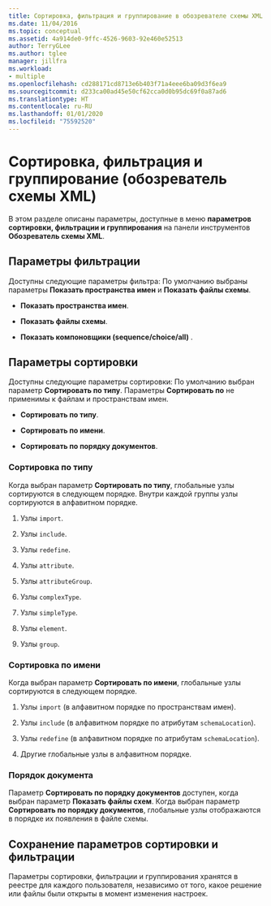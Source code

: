 ```yaml
---
title: Сортировка, фильтрация и группирование в обозревателе схемы XML
ms.date: 11/04/2016
ms.topic: conceptual
ms.assetid: 4a914de0-9ffc-4526-9603-92e460e52513
author: TerryGLee
ms.author: tglee
manager: jillfra
ms.workload:
- multiple
ms.openlocfilehash: cd288171cd8713e6b403f71a4eee6ba09d3f6ea9
ms.sourcegitcommit: d233ca00ad45e50cf62cca0d0b95dc69f0a87ad6
ms.translationtype: HT
ms.contentlocale: ru-RU
ms.lasthandoff: 01/01/2020
ms.locfileid: "75592520"
---
```

# <a name="sorting-filtering-and-grouping-xml-schema-explorer"></a>Сортировка, фильтрация и группирование (обозреватель схемы XML)

В этом разделе описаны параметры, доступные в меню **параметров сортировки, фильтрации и группирования** на панели инструментов **Обозреватель схемы XML**.

## <a name="filter-options"></a>Параметры фильтрации

Доступны следующие параметры фильтра: По умолчанию выбраны параметры **Показать пространства имен** и **Показать файлы схемы**.

- **Показать пространства имен**.

- **Показать файлы схемы**.

- **Показать компоновщики (sequence/choice/all)** .

## <a name="sorting-options"></a>Параметры сортировки

Доступны следующие параметры сортировки: По умолчанию выбран параметр **Сортировать по типу**. Параметры **Сортировать по** не применимы к файлам и пространствам имен.

- **Сортировать по типу**.

- **Сортировать по имени**.

- **Сортировать по порядку документов**.

### <a name="sort-by-type"></a>Сортировка по типу

Когда выбран параметр **Сортировать по типу**, глобальные узлы сортируются в следующем порядке. Внутри каждой группы узлы сортируются в алфавитном порядке.

1. Узлы `import`.

2. Узлы `include`.

3. Узлы `redefine`.

4. Узлы `attribute`.

5. Узлы `attributeGroup`.

6. Узлы `complexType`.

7. Узлы `simpleType`.

8. Узлы `element`.

9. Узлы `group`.

### <a name="sort-by-name"></a>Сортировка по имени

Когда выбран параметр **Сортировать по имени**, глобальные узлы сортируются в следующем порядке.

1. Узлы `import` (в алфавитном порядке по пространствам имен).

2. Узлы `include` (в алфавитном порядке по атрибутам `schemaLocation`).

3. Узлы `redefine` (в алфавитном порядке по атрибутам `schemaLocation`).

4. Другие глобальные узлы в алфавитном порядке.

### <a name="document-order"></a>Порядок документа

Параметр **Сортировать по порядку документов** доступен, когда выбран параметр **Показать файлы схем**. Когда выбран параметр **Сортировать по порядку документов**, глобальные узлы отображаются в порядке их появления в файле схемы.

## <a name="persisting-sortfilter-options"></a>Сохранение параметров сортировки и фильтрации

Параметры сортировки, фильтрации и группирования хранятся в реестре для каждого пользователя, независимо от того, какое решение или файлы были открыты в момент изменения настроек.
